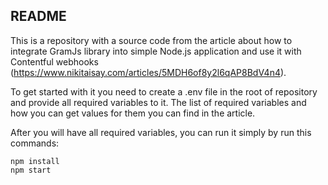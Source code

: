 ## README
This is a repository with a source code from the article about how to integrate GramJs library into simple 
Node.js application and use it with Contentful webhooks (https://www.nikitaisay.com/articles/5MDH6of8y2l6qAP8BdV4n4).

To get started with it you need to create a .env file in the root of repository and provide
all required variables to it. The list of required variables and how you can get values for them
you can find in the article.

After you will have all required variables, you can run it simply by run this commands:
```
npm install
npm start
```
